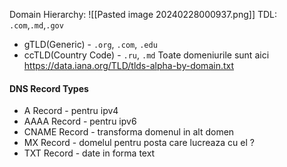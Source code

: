 Domain Hierarchy:
![[Pasted image 20240228000937.png]]
TDL: `.com`,`.md`,`.gov`
- gTLD(Generic) - `.org`, `.com`, `.edu`
- ccTLD(Country Code) - `.ru`, `.md`
Toate domeniurile sunt aici https://data.iana.org/TLD/tlds-alpha-by-domain.txt

#### DNS Record Types
- A Record - pentru ipv4 
- AAAA Record - pentru ipv6 
- CNAME Record - transforma domenul in alt domen
- MX Record - domelul pentru posta care lucreaza cu el ?
- TXT Record - date in forma text 
